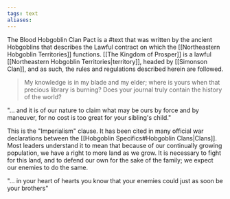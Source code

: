 ```yaml
---
tags: text
aliases:
---
```


The Blood Hobgoblin Clan Pact is a #text that was written by the ancient Hobgoblins that describes the Lawful contract on which the [[Northeastern Hobgoblin Territories]] functions. [[The Kingdom of Prosper]] is a lawful [[Northeastern Hobgoblin Territories|territory]], headed by [[Simonson Clan]], and as such, the rules and regulations described herein are followed. 

> My knowledge is in my blade and my elder; where is yours when that precious library is burning? Does your journal truly contain the history of the world?

"... and it is of our nature to claim what may be ours by force and by maneuver, for no cost is too great for your sibling's child."

This is the "Imperialism" clause. It has been cited in many official war declarations between the [[Hobgoblin Specifics#Hobgoblin Clans|Clans]]. Most leaders understand it to mean that because of our continually growing population, we have a right to more land as we grow. It is necessary to fight for this land, and to defend our own for the sake of the family; we expect our enemies to do the same.

"... in your heart of hearts you know that your enemies could just as soon be your brothers"